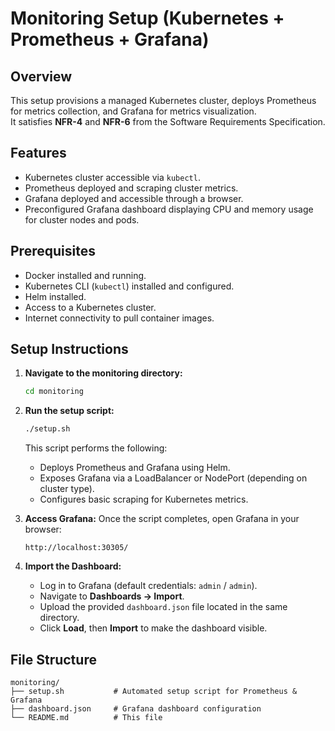 # Monitoring Setup (Kubernetes + Prometheus + Grafana)

## Overview
This setup provisions a managed Kubernetes cluster, deploys Prometheus for metrics collection, and Grafana for metrics visualization.  
It satisfies **NFR-4** and **NFR-6** from the Software Requirements Specification.

## Features
- Kubernetes cluster accessible via `kubectl`.
- Prometheus deployed and scraping cluster metrics.
- Grafana deployed and accessible through a browser.
- Preconfigured Grafana dashboard displaying CPU and memory usage for cluster nodes and pods.

## Prerequisites
- Docker installed and running.
- Kubernetes CLI (`kubectl`) installed and configured.
- Helm installed.
- Access to a Kubernetes cluster.
- Internet connectivity to pull container images.

## Setup Instructions
1. **Navigate to the monitoring directory:**
   ```bash
   cd monitoring
   ```

2. **Run the setup script:**
   ```bash
   ./setup.sh
   ```
   This script performs the following:
   - Deploys Prometheus and Grafana using Helm.
   - Exposes Grafana via a LoadBalancer or NodePort (depending on cluster type).
   - Configures basic scraping for Kubernetes metrics.

3. **Access Grafana:**
   Once the script completes, open Grafana in your browser:
   ```
   http://localhost:30305/
   ```

4. **Import the Dashboard:**
   - Log in to Grafana (default credentials: `admin` / `admin`).
   - Navigate to **Dashboards → Import**.
   - Upload the provided `dashboard.json` file located in the same directory.
   - Click **Load**, then **Import** to make the dashboard visible.

## File Structure
```
monitoring/
├── setup.sh           # Automated setup script for Prometheus & Grafana
├── dashboard.json     # Grafana dashboard configuration
└── README.md          # This file
```
